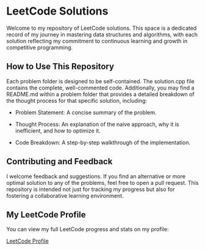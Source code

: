 # LeetCode Solutions
Welcome to my repository of LeetCode solutions. This space is a dedicated record of my journey in mastering data structures and algorithms, with each solution reflecting my commitment to continuous learning and growth in competitive programming.

## How to Use This Repository
Each problem folder is designed to be self-contained. The solution.cpp file contains the complete, well-commented code. Additionally, you may find a README.md within a problem folder that provides a detailed breakdown of the thought process for that specific solution, including:

- Problem Statement: A concise summary of the problem.

- Thought Process: An explanation of the naive approach, why it is inefficient, and how to optimize it.

- Code Breakdown: A step-by-step walkthrough of the implementation.

## Contributing and Feedback
I welcome feedback and suggestions. If you find an alternative or more optimal solution to any of the problems, feel free to open a pull request. This repository is intended not just for tracking my progress but also for fostering a collaborative learning environment.

## My LeetCode Profile
You can view my full LeetCode progress and stats on my profile:

[LeetCode Profile](https://leetcode.com/u/jay923060/)
